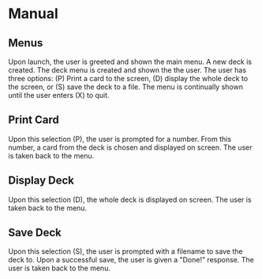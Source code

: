 # Manual
## Menus
Upon launch, the user is greeted and shown the main menu. A new deck is created. The deck menu is created and shown the the user. The user has three options: (P) Print a card to the screen, (D) display the whole deck to the screen, or (S) save the deck to a file. The menu is continually shown until the user enters (X) to quit.

## Print Card 
Upon this selection (P), the user is prompted for a number. From this number, a card from the deck is chosen and displayed on screen. The user is taken back to the menu.

## Display Deck
Upon this selection (D), the whole deck is displayed on screen. The user is taken back to the menu.

## Save Deck
Upon this selection (S), the user is prompted with a filename to save the deck to. Upon a successful save, the user is given a "Done!" response. The user is taken back to the menu.
